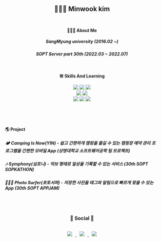 <div align="center"> 

## 🧑🏻‍💻 Minwook kim

<br>

 __🙋🏻‍♂️ About Me__
 
##### SangMyung university (2016.02 ~)

##### SOPT Server part 30th (2022.03 ~ 2022.07)

<br>

 __🛠 Skills And Learning__
 
<img src="https://img.shields.io/badge/java-007396?style=for-the-badge&logo=java&logoColor=white">
<img src="https://img.shields.io/badge/typescript-3178C6?style=for-the-badge&logo=typescript&logoColor=black">
<img src="https://img.shields.io/badge/javascript-F7DF1E?style=for-the-badge&logo=javascript&logoColor=black">
<br>
<img src="https://img.shields.io/badge/Spring%20boot-6DB33F?style=for-the-badge&logo=Spring&logoColor=white">
<img src="https://img.shields.io/badge/node.js-339933?style=for-the-badge&logo=Node.js&logoColor=white">
<br>
<img src="https://img.shields.io/badge/mysql-4479A1?style=for-the-badge&logo=mysql&logoColor=white">
<img src="https://img.shields.io/badge/amazon%20aws-232F3E?style=for-the-badge&logo=amazonaws&logoColor=white"> 
<img src="https://img.shields.io/badge/github-181717?style=for-the-badge&logo=github&logoColor=white">

<br><br><br>
</div>

__🌎 Project__

##### __🏕 Camping Is Now(YIN)__ -  쉽고 간편하게 캠핑을 즐길 수 있는 캠핑장 예약 관리 프로그램을 간편한 모바일 App (상명대학교 소프트웨어공학 팀 프로젝트)

##### __🎶 Symphony(심포니)__ - 악보 형태로 일상을 기록할 수 있는 서비스 (30th SOPT SOPKATHON)

##### __🏄🏻‍♂️ Photo Surfer(포토서퍼)__ - 저장한 사진을 태그와 알림으로 빠르게 찾을 수 있는 App (30th SOPT APPJAM)

<br><br>
<h3 align="center"><b>💌 Social 💌 </b></h3>
</br>


<div align="center"> 
<a href="https://velog.io/@coreminw/">
    <img 
        src="http://img.shields.io/badge/-Tech%20Blog-655ced?style=flat&logo=github&link=https://velog.io/@coreminw/"
        style="height : auto; margin-left : 10px; margin-right : 10px;"/>
</a> <a href="https://instagram.com/m_in02">
    <img 
        src="http://img.shields.io/badge/-Instagram-black?style=flat&logo=Instagram&link=https://instagram.com/m_in02/"
        style="height : auto; margin-left : 10px; margin-right : 10px;"/>
</a> <a href="mailto:coreminw@gmail.com">
    <img 
        src="https://img.shields.io/badge/Gmail-d14836?style=flat-square&logo=Gmail&logoColor=white&link=mailto:coreminw@gmail.com"
        style="height : auto; margin-left : 10px; margin-right : 10px;"/>
</a>
 </div>

